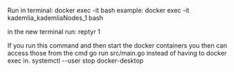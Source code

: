 Run in terminal:
docker exec -it <container name> bash
example: docker exec -it kademlia_kademliaNodes_1 bash

in the new terminal run:
reptyr 1


If you run this command and then start the docker containers you then can access those from the cmd go run src/main.go instead of having to docker exec in.
systemctl --user stop docker-desktop
